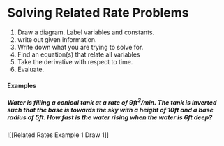 # Solving Related Rate Problems
1. Draw a diagram. Label variables and constants.
2. write out given information.
3. Write down what you are trying to solve for.
4. Find an equation(s) that relate all variables
5. Take the derivative with respect to time.
6. Evaluate.
#### Examples
##### Water is filling a conical tank at a rate of 9ft$^3/$min. The tank is inverted such that the base is towards the sky with a height of 10ft and a base radius of 5ft. How fast is the water rising when the water is 6ft deep?
![[Related Rates Example 1 Draw 1]]